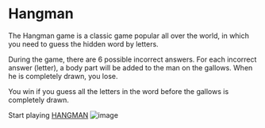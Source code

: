 # Hangman
The Hangman game is a classic game popular all over the world, in which you need to guess the hidden word by letters.

During the game, there are 6 possible incorrect answers. For each incorrect answer (letter), a body part will be added to the man on the gallows. When he is completely drawn, you lose.

You win if you guess all the letters in the word before the gallows is completely drawn.

Start playing [HANGMAN](https://khvorosttt.github.io/hangman/)
![image](https://github.com/user-attachments/assets/e9eb3935-f907-46a1-8851-4c3ca16e79a5)


